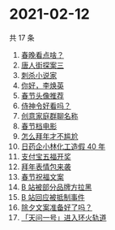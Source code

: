 # 2021-02-12

共 17 条

<!-- BEGIN -->
<!-- 最后更新时间 Fri Feb 12 2021 18:23:12 GMT+0800 (CST) -->
1. [春晚看点啥？](https://www.zhihu.com/search?q=春晚)
1. [唐人街探案三](https://www.zhihu.com/search?q=唐探3)
1. [刺杀小说家](https://www.zhihu.com/search?q=刺杀小说家好看吗)
1. [你好，李焕英](https://www.zhihu.com/search?q=李焕英)
1. [春节头像推荐](https://www.zhihu.com/search?q=新年头像)
1. [侍神令好看吗？](https://www.zhihu.com/search?q=侍神令好看吗)
1. [创意家庭群聊名称](https://www.zhihu.com/search?q=家庭群聊名称)
1. [春节档电影](https://www.zhihu.com/search?q=春节档电影)
1. [怎么拜年才不尴尬](https://www.zhihu.com/search?q=初一拜年)
1. [日药企小林化工造假 40 年](https://www.zhihu.com/search?q=小林化工)
1. [支付宝五福开奖](https://www.zhihu.com/search?q=支付宝五福)
1. [拜年表情包来袭](https://www.zhihu.com/search?q=拜年表情包)
1. [春节祝福文案](https://www.zhihu.com/search?q=春节祝福文案)
1. [B 站被部分品牌方拉黑](https://www.zhihu.com/search?q=抵制b站)
1. [B 站回应被抵制事件](https://www.zhihu.com/search?q=b站回应)
1. [除夕文案准备好了吗？](https://www.zhihu.com/search?q=除夕文案)
1. [「天问一号」进入环火轨道](https://www.zhihu.com/search?q=天问一号)
<!-- END -->
